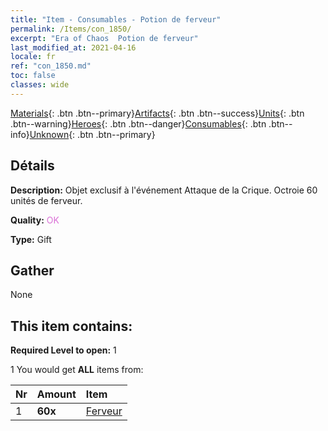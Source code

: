 ```yaml
---
title: "Item - Consumables - Potion de ferveur"
permalink: /Items/con_1850/
excerpt: "Era of Chaos  Potion de ferveur"
last_modified_at: 2021-04-16
locale: fr
ref: "con_1850.md"
toc: false
classes: wide
---
```

 [Materials](/fr/Items/){: .btn .btn--primary}[Artifacts](/fr/Items/Artifacts/){: .btn .btn--success}[Units](/fr/Items/Units/){: .btn .btn--warning}[Heroes](/fr/Items/Heroes/){: .btn .btn--danger}[Consumables](/fr/Items/Consumables/){: .btn .btn--info}[Unknown](/fr/Items/Unknown/){: .btn .btn--primary}

## Détails
 **Description:** Objet exclusif à l'événement Attaque de la Crique. Octroie 60 unités de ferveur.

 **Quality:** <span style="color: #DA70D6">OK</span>

 **Type:** Gift

## Gather

  None

## This item contains:

 **Required Level to open:** 1

 1 You would get **ALL** items  from:

  | Nr | Amount |     Item    |
  |:---|:-------|:------------|
  | 1 |  **60x** | [Ferveur](/fr/Items/con_954/) |  | 
